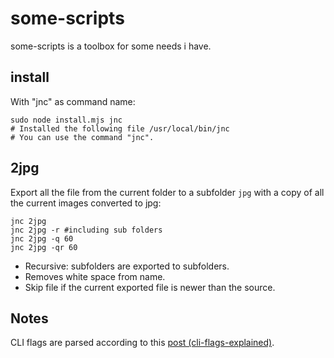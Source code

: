 # some-scripts

some-scripts is a toolbox for some needs i have.

## install
With "jnc" as command name:
```shell
sudo node install.mjs jnc
# Installed the following file /usr/local/bin/jnc
# You can use the command "jnc".
```

## 2jpg
Export all the file from the current folder to a subfolder `jpg` with a copy of 
all the current images converted to jpg:
```shell
jnc 2jpg
jnc 2jpg -r #including sub folders
jnc 2jpg -q 60
jnc 2jpg -qr 60
```

- Recursive: subfolders are exported to subfolders.
- Removes white space from name.
- Skip file if the current exported file is newer than the source.

## Notes
CLI flags are parsed according to this [post (cli-flags-explained)](https://oclif.io/blog/2019/02/20/cli-flags-explained).
